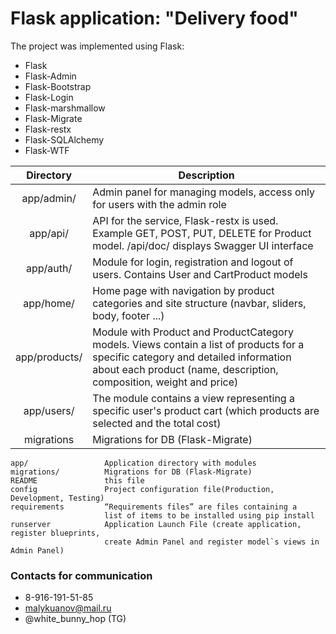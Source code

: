 # Flask application: "Delivery food"

The project was implemented using Flask:

* Flask
* Flask-Admin
* Flask-Bootstrap
* Flask-Login
* Flask-marshmallow
* Flask-Migrate
* Flask-restx
* Flask-SQLAlchemy
* Flask-WTF

|   Directory   | Description                                                                                                                                                                                              |
|:-------------:|----------------------------------------------------------------------------------------------------------------------------------------------------------------------------------------------------------|
|   app/admin/  | Admin panel for managing models, access only for users with the admin role                                                                                                                               |
|    app/api/   | API for the service, Flask-restx is used. Example GET, POST, PUT, DELETE for Product model. /api/doc/ displays Swagger UI interface                                                                                                               |
|   app/auth/   | Module for login, registration and logout of users. Contains User and СartProduct models                                                                                                                 |
|   app/home/   | Home page with navigation by product categories and site structure (navbar, sliders, body, footer ...)                                                                                                   |
| app/products/ | Module with Product and ProductCategory models. Views contain a list of products for a specific category and  detailed information about each product (name, description, composition, weight and price) |
|   app/users/  | The module contains a view representing a specific user's product cart (which products are selected and the total cost)                                                                                  |
|   migrations  | Migrations for DB (Flask-Migrate)

```
app/                 Application directory with modules
migrations/          Migrations for DB (Flask-Migrate)
README               this file
config               Project configuration file(Production, Development, Testing)
requirements         “Requirements files” are files containing a 
                     list of items to be installed using pip install
runserver            Application Launch File (create application, register blueprints, 
                     create Admin Panel and register model`s views in Admin Panel)
```

### Contacts for communication

* 8-916-191-51-85
* malykuanov@mail.ru
* @white_bunny_hop (TG)